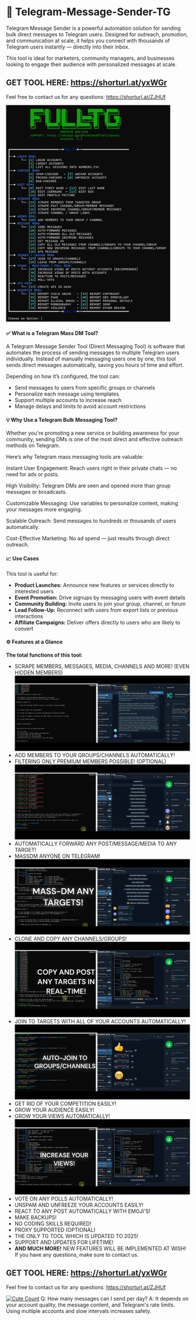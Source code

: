 # 🚀 Telegram-Message-Sender-TG
Telegram Message Sender is a powerful automation solution for sending bulk direct messages to Telegram users. Designed for outreach, promotion, and communication at scale, it helps you connect with thousands of Telegram users instantly — directly into their inbox.

This tool is ideal for marketers, community managers, and businesses looking to engage their audience with personalized messages at scale.

## GET TOOL HERE: https://shorturl.at/yxWGr

Feel free to contact us for any questions: https://shorturl.at/ZJHUf

<img src='UI1.png' width='450'>

#### ✅ What is a Telegram Mass DM Tool?

A Telegram Message Sender Tool (Direct Messaging Tool) is software that automates the process of sending messages to multiple Telegram users individually. Instead of manually messaging users one by one, this tool sends direct messages automatically, saving you hours of time and effort.

Depending on how it’s configured, the tool can:
- Send messages to users from specific groups or channels
- Personalize each message using templates
- Support multiple accounts to increase reach
- Manage delays and limits to avoid account restrictions

#### 💡 Why Use a Telegram Bulk Messaging Tool?

Whether you're promoting a new service or building awareness for your community, sending DMs is one of the most direct and effective outreach methods on Telegram.

Here’s why Telegram mass messaging tools are valuable:

Instant User Engagement: Reach users right in their private chats — no need for ads or posts.

High Visibility: Telegram DMs are seen and opened more than group messages or broadcasts.

Customizable Messaging: Use variables to personalize content, making your messages more engaging.

Scalable Outreach: Send messages to hundreds or thousands of users automatically.

Cost-Effective Marketing: No ad spend — just results through direct outreach.

#### 📈 Use Cases

This tool is useful for:
- **Product Launches:** Announce new features or services directly to interested users
- **Event Promotion:** Drive signups by messaging users with event details
- **Community Building:** Invite users to join your group, channel, or forum
- **Lead Follow-Up:** Reconnect with users from export lists or previous interactions
- **Affiliate Campaigns:** Deliver offers directly to users who are likely to convert

#### ⚙️ Features at a Glance

**The total functions of this tool:**

- SCRAPE MEMBERS, MESSAGES, MEDIA, CHANNELS AND MORE! (EVEN HIDDEN MEMBERS)
![](scrap.gif)
- ADD MEMBERS TO YOUR GROUPS/CHANNELS AUTOMATICALLY!
- FILTERING ONLY PREMIUM MEMBERS POSSIBLE! (OPTIONAL)
![](add.gif)
- AUTOMATICALLY FORWARD ANY POST/MESSAGE/MEDIA TO ANY TARGET!
- MASSDM ANYONE ON TELEGRAM!
![](mass.gif)
- CLONE AND COPY ANY CHANNELS/GROUPS!
![](copy.gif)
- JOIN TO TARGETS WITH ALL OF YOUR ACCOUNTS AUTOMATICALLY!
![](join.gif)
- GET RID OF YOUR COMPETITION EASILY!
- GROW YOUR AUDIENCE EASILY!
- GROW YOUR VIEWS AUTOMATICALLY!
![](view_post.gif)
- VOTE ON ANY POLLS AUTOMATICALLY!
- UNSPAM AND UNFREEZE YOUR ACCOUNTS EASILY!
- REACT TO ANY POST AUTOMATICALLY WITH EMOJI'S!
- MAKE BACKUPS!
- NO CODING SKILLS REQUIRED!
- PROXY SUPPORTED (OPTIONAL)
- THE ONLY TG TOOL WHICH IS UPDATED TO 2025!
- SUPPORT AND UPDATES FOR LIFETIME!
- **AND MUCH MORE!**
NEW FEATURES WILL BE IMPLEMENTED AT WISH!
If you have any questions, make sure to contact us.

## GET TOOL HERE: https://shorturl.at/yxWGr

Feel free to contact us for any questions: https://shorturl.at/ZJHUf

<a href="https://github.com/PremiumTG/Telegram-Message-Sender-TG"><img alt="Cute Count" src="https://count.getloli.com/get/@ssamgt?theme=asoul" /></a>
Q: How many messages can I send per day?
A: It depends on your account quality, the message content, and Telegram's rate limits. Using multiple accounts and slow intervals increases safety.
